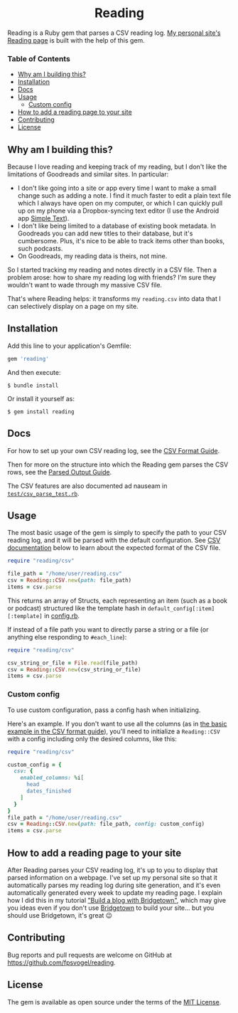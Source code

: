 <h1 align="center">Reading</h1>

Reading is a Ruby gem that parses a CSV reading log. [My personal site's Reading page](https://fpsvogel.com/reading/) is built with the help of this gem.

### Table of Contents

- [Why am I building this?](#why-am-i-building-this)
- [Installation](#installation)
- [Docs](#docs)
- [Usage](#usage)
  - [Custom config](#custom-config)
- [How to add a reading page to your site](#how-to-add-a-reading-page-to-your-site)
- [Contributing](#contributing)
- [License](#license)

## Why am I building this?

Because I love reading and keeping track of my reading, but I don't like the limitations of Goodreads and similar sites. In particular:

- I don't like going into a site or app every time I want to make a small change such as adding a note. I find it much faster to edit a plain text file which I always have open on my computer, or which I can quickly pull up on my phone via a Dropbox-syncing text editor (I use the Android app [Simple Text](https://play.google.com/store/apps/details?id=simple.text.dropbox)).
- I don't like being limited to a database of existing book metadata. In Goodreads you can add new titles to their database, but it's cumbersome. Plus, it's nice to be able to track items other than books, such podcasts.
- On Goodreads, my reading data is theirs, not mine.

So I started tracking my reading and notes directly in a CSV file. Then a problem arose: how to share my reading log with friends? I'm sure they wouldn't want to wade through my massive CSV file.

That's where Reading helps: it transforms my `reading.csv` into data that I can selectively display on a page on my site.

## Installation

Add this line to your application's Gemfile:

```ruby
gem 'reading'
```

And then execute:

    $ bundle install

Or install it yourself as:

    $ gem install reading

## Docs

For how to set up your own CSV reading log, see the [CSV Format Guide](https://github.com/fpsvogel/reading/blob/main/doc/csv-format.md).

Then for more on the structure into which the Reading gem parses the CSV rows, see the [Parsed Output Guide](https://github.com/fpsvogel/reading/blob/main/doc/parsed-output.md).

The CSV features are also documented ad nauseam in [`test/csv_parse_test.rb`](https://github.com/fpsvogel/reading/blob/main/test/csv_parse_test.rb).

## Usage

The most basic usage of the gem is simply to specify the path to your CSV reading log, and it will be parsed with the default configuration. See [CSV documentation](#csv-documentation) below to learn about the expected format of the CSV file.

```ruby
require "reading/csv"

file_path = "/home/user/reading.csv"
csv = Reading::CSV.new(path: file_path)
items = csv.parse
```

This returns an array of Structs, each representing an item (such as a book or podcast) structured like the template hash in `default_config[:item][:template]` in [config.rb](https://github.com/fpsvogel/reading/blob/main/lib/reading/config.rb).

If instead of a file path you want to directly parse a string or a file (or anything else responding to `#each_line`):

```ruby
require "reading/csv"

csv_string_or_file = File.read(file_path)
csv = Reading::CSV.new(csv_string_or_file)
items = csv.parse
```

### Custom config

To use custom configuration, pass a config hash when initializing.

Here's an example. If you don't want to use all the columns (as in [the basic example in the CSV format guide](https://github.com/fpsvogel/reading/blob/main/doc/csv-format.md#a-minimal-reading-log)), you'll need to initialize a `Reading::CSV` with a config including only the desired columns, like this:

```ruby
require "reading/csv"

custom_config = {
  csv: {
    enabled_columns: %i[
      head
      dates_finished
    ]
  }
}
file_path = "/home/user/reading.csv"
csv = Reading::CSV.new(path: file_path, config: custom_config)
items = csv.parse
```

## How to add a reading page to your site

After Reading parses your CSV reading log, it's up to you to display that parsed information on a webpage. I've set up my personal site so that it automatically parses my reading log during site generation, and it's even automatically generated every week to update my reading page. I explain how I did this in my tutorial ["Build a blog with Bridgetown"](https://fpsvogel.com/posts/2021/build-a-blog-with-bridgetown), which may give you ideas even if you don't use [Bridgetown](https://www.bridgetownrb.com/) to build your site… but you should use Bridgetown, it's great 😉

## Contributing

Bug reports and pull requests are welcome on GitHub at https://github.com/fpsvogel/reading.

## License

The gem is available as open source under the terms of the [MIT License](https://opensource.org/licenses/MIT).
